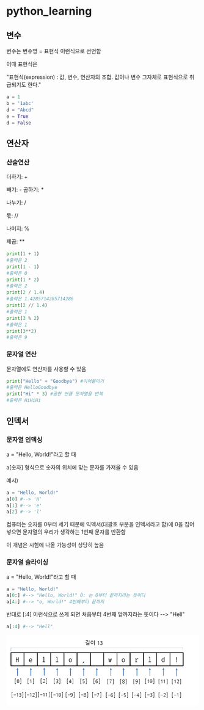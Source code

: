 # python_learning

## 변수
변수는 변수명 = 표현식 이런식으로 선언함

이때 표현식은

"표현식(expression) : 값, 변수, 연산자의 조합. 값이나 변수 그자체로 표현식으로 취급되기도 한다."

```python
a = 1
b = '1abc'
d = "Abcd"
e = True
d = False
```

## 연산자
### 산술연산
더하기: +

빼기: -
곱하기: *

나누기: /

몫: //

나머지: %

제곱: **

```python
print(1 + 1)
#출력은 2
print(1 - 1)
#출력은 0
print(1 * 2)
#출력은 2
print(2 / 1.4)
#출력은 1.4285714285714286
print(2 // 1.4)
#출력은 1
print(3 % 2)
#출력은 1
print(3**2)
#출력은 9
```

### 문자열 연산
문자열에도 연산자를 사용할 수 있음

```python
print("Hello" + "Goodbye") #이어붙이기
#출력은 HelloGoodbye
print("Hi" * 3) #곱한 만큼 문자열을 반복
#출력은 HiHiHi
```

## 인덱서
### 문자열 인덱싱
a = "Hello, World!"라고 할 때

a[숫자] 형식으로 숫자의 위치에 맞는 문자를 가져올 수 있음

예시)
```python
a = "Hello, World!"
a[0] #--> 'H' 
a[1] #--> 'e'
a[2] #--> 'l'
```
컴퓨터는 숫자를 0부터 세기 때문에 익덱서(대괄호 부분을 인덱서라고 함)에 0을 집어넣으면 문자열의 우리가 생각하는 1번째 문자를 반환함

이 개념은 시험에 나올 가능성이 상당히 높음

### 문자열 슬라이싱
a = "Hello, World!"라고 할 때

```python
a = "Hello, World!"
a[0:] #--> "Hello, World!" 0: 는 0부터 끝까지라는 뜻이다
a[4:] #--> "o, World!" 4번째부터 끝까지
```
반대로 [:4] 이런식으로 쓰게 되면 처음부터 4번째 앞까지라는 뜻이다 --> "Hell"

```python
a[:4] #--> "Hell"
```
![인덱서](./img.png)